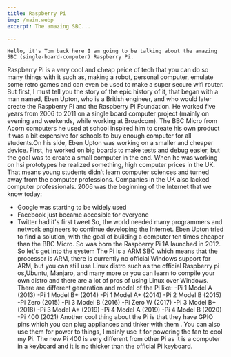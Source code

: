 ```yaml
---
title: Raspberry Pi
img: /main.webp
excerpt: The amazing SBC...

---
```


    Hello, it's Tom back here I am going to be talking about the amazing SBC (single-board-computer) Raspberry Pi.
 Raspberry Pi is a very cool and cheap peice of tech that you can do so many things with it such as, making a 
 robot, personal computer, emulate some retro games and can even be used to make a super secure wifi router. But 
 first, I must tell you the story of the epic history of it, that began with a man named, Eben Upton, who is a 
 British engineer, and who would later create the Raspberry Pi and the Raspberry Pi Foundation. He worked
 five years from 2006 to 2011 on a single board computer project (mainly on evening and weekends, while working
 at Broadcom). The BBC Micro from Acorn computers he used at school inspired him to create his own product it was 
 a bit expensive for schools to buy enough computer for all students.On his side, Eben Upton was working on a 
 smaller and cheaper device. First, he worked on big boards to make tests and debug easier, but the goal was to
 create a small computer in the end. When he was working on hsi prototypes he realized something, high computer
 prices in the UK. That means young students didn’t learn computer sciences and turned away from the computer 
 professions. Companies in the UK also lacked computer professionals. 2006 was the beginning of the Internet 
 that we know today:
 - Google was starting to be widely used 
 - Facebook just became accesible for everyone
 - Twitter had it's first tweet
 So, the world needed many programmers and network engineers to continue developing the Internet.
 Eben Upton tried to find a solution, with the goal of building a computer ten times cheaper than the BBC Micro.
 So was born the Raspberry Pi 1A launched in 2012. So let's get into the system The Pi is a ARM SBC which means 
 that the processor is ARM, there is currently no official Windows support for ARM, but you can still use Linux 
 distro such as the official Raspberry pi os,Ubuntu, Manjaro, and many more or you can learn to compile your own
 distro and there are a lot of pros of using Linux over Windows. There are different generation and model of the
 Pi like:
 -Pi 1 Model A (2013)
 -Pi 1 Model B+ (2014)
 -Pi 1 Model A+ (2014)
 -Pi 2 Model B (2015)
 -Pi Zero (2015)
 -Pi 3 Model B (2016)
 -Pi Zero W (2017)
 -Pi 3 Model B+ (2018)
 -Pi 3 Model A+ (2019)
 -Pi 4 Model A (2019)
 -Pi 4 Model B (2020)
 -Pi 400 (2021)
 Another cool thing about the Pi is that they have GPIO pins which you can plug appliances and tinker with them 
 . You can also use them for power to things, I mainly use it for powering the fan to cool my Pi. The new Pi 400 is
 very different from other Pi as it is a computer in a keyboard and it is no thicker than the official Pi keyboard.
 
  
